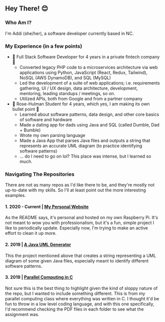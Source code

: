 ## Hey There! 😊

### Who Am I?
I'm Addi (she/her), a software developer currently based in NC.

### My Experience (in a few points)
- 🌸 Full Stack Software Developer for 4 years in a private fintech company 🌸
  - Converted legacy PHP code to a microservices architecture via web applications using Python, JavaScript (React, Redux, Tailwind), NoSQL (AWS DynamoDB), and SQL (MySQL)
  - Led the development of a suite of web applications; i.e. requirements gathering, UI / UX design, data architecture, development, mentoring, leading standups / meetings, so on.
  - Utilized APIs, both from Google and from a partner company
- 🌸 Rose-Hulman Student for 4 years, which yes, I am making its own bullet point 🌸
  - Learned about software patterns, data design, and other core basics of software and hardware
  - Made a dating app for dads using Java and SQL (called Dumble, Dad + Bumble)
  - Wrote my own parsing language
  - Made a Java App that parses Java files and outputs a string that represents an accurate UML diagram (to practice identifying software patterns)
  - ... do I need to go on lol? This place was intense, but I learned so much.

### Navigating The Repositories
There are not as many repos as I'd like there to be, and they're mostly not up-to-date with my skills. So I'll at least point out the more interesting examples.

#### 1. 2020 - Current | [My Personal Website](https://github.com/penryoa/Website)
As the README says, it's personal and hosted on my own Raspberry Pi. It's not meant to wow you with professionalism, but it's a fun, simple project I like to periodically update. Especially now, I'm trying to make an active effort to clean it up more.

#### 2. 2019 | [A Java UML Generator](https://github.com/penryoa/rose-hulman_backup/tree/csse374-software_design)
This the project mentioned above that creates a string representing a UML diagram of some given Java files, especially meant to identify different software patterns.

#### 3. 2019 | [Parallel Computing in C](https://github.com/penryoa/rose-hulman_backup/tree/csse335-parallel_computing)
Not sure this is the best thing to highlight given the kind of sloppy nature of the repo, but I wanted to include something different. This is from my parallel computing class where everything was written in C. I thought it'd be fun to throw in a low level coding language, and with this one specifically, I'd recommend checking the PDF files in each folder to see what the assignment was.

<!--
**penryoa/penryoa** is a ✨ _special_ ✨ repository because its `README.md` (this file) appears on your GitHub profile.

Here are some ideas to get you started:

- 🔭 I’m currently working on ...
- 🌱 I’m currently learning ...
- 👯 I’m looking to collaborate on ...
- 🤔 I’m looking for help with ...
- 💬 Ask me about ...
- 📫 How to reach me: ...
- 😄 Pronouns: ...
- ⚡ Fun fact: ...
-->
